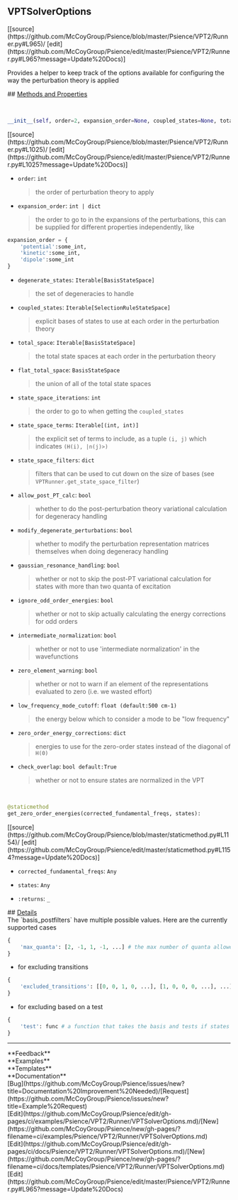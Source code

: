 ## <a id="Psience.VPT2.Runner.VPTSolverOptions">VPTSolverOptions</a> 

<div class="docs-source-link" markdown="1">
[[source](https://github.com/McCoyGroup/Psience/blob/master/Psience/VPT2/Runner.py#L965)/
[edit](https://github.com/McCoyGroup/Psience/edit/master/Psience/VPT2/Runner.py#L965?message=Update%20Docs)]
</div>

Provides a helper to keep track of the options available
for configuring the way the perturbation theory is applied







<div class="collapsible-section">
 <div class="collapsible-section collapsible-section-header" markdown="1">
## <a class="collapse-link" data-toggle="collapse" href="#methods" markdown="1"> Methods and Properties</a> <a class="float-right" data-toggle="collapse" href="#methods"><i class="fa fa-chevron-down"></i></a>
 </div>
 <div class="collapsible-section collapsible-section-body collapse show" id="methods" markdown="1">
 
<a id="Psience.VPT2.Runner.VPTSolverOptions.__init__" class="docs-object-method">&nbsp;</a> 
```python
__init__(self, order=2, expansion_order=None, coupled_states=None, total_space=None, flat_total_space=None, state_space_iterations=None, state_space_terms=None, state_space_filters=None, extended_state_space_filter_generator=None, extended_state_space_postprocessor=None, allow_post_PT_calc=None, modify_degenerate_perturbations=None, gaussian_resonance_handling=None, ignore_odd_order_energies=None, intermediate_normalization=None, zero_element_warning=None, degenerate_states=None, handle_strong_couplings=None, strong_coupling_test_modes=None, strong_couplings_state_filter=None, strongly_coupled_group_filter=None, extend_strong_coupling_spaces=None, strong_coupling_zero_order_energy_cutoff=None, low_frequency_mode_cutoff=None, zero_order_energy_corrections=None, check_overlap=None): 
```
<div class="docs-source-link" markdown="1">
[[source](https://github.com/McCoyGroup/Psience/blob/master/Psience/VPT2/Runner.py#L1025)/
[edit](https://github.com/McCoyGroup/Psience/edit/master/Psience/VPT2/Runner.py#L1025?message=Update%20Docs)]
</div>

  - `order`: `int`
    > the order of perturbation theory to apply
  - `expansion_order`: `int | dict`
    > the order to go to in the expansions of the perturbations, this can be supplied for different properties independently, like
```python
expansion_order = {
    'potential':some_int,
    'kinetic':some_int,
    'dipole':some_int
}
```
  - `degenerate_states`: `Iterable[BasisStateSpace]`
    > the set of degeneracies to handle
  - `coupled_states`: `Iterable[SelectionRuleStateSpace]`
    > explicit bases of states to use at each order in the perturbation theory
  - `total_space`: `Iterable[BasisStateSpace]`
    > the total state spaces at each order in the perturbation theory
  - `flat_total_space`: `BasisStateSpace`
    > the union of all of the total state spaces
  - `state_space_iterations`: `int`
    > the order to go to when getting the `coupled_states`
  - `state_space_terms`: `Iterable[(int, int)]`
    > the explicit set of terms to include, as a tuple `(i, j)` which indicates `(H(i), |n(j)>)`
  - `state_space_filters`: `dict`
    > filters that can be used to cut down on the size of bases (see `VPTRunner.get_state_space_filter`)
  - `allow_post_PT_calc`: `bool`
    > whether to do the post-perturbation theory variational calculation for degeneracy handling
  - `modify_degenerate_perturbations`: `bool`
    > whether to modify the perturbation representation matrices themselves when doing degeneracy handling
  - `gaussian_resonance_handling`: `bool`
    > whether or not to skip the post-PT variational calculation for states with more than two quanta of excitation
  - `ignore_odd_order_energies`: `bool`
    > whether or not to skip actually calculating the energy corrections for odd orders
  - `intermediate_normalization`: `bool`
    > whether or not to use 'intermediate normalization' in the wavefunctions
  - `zero_element_warning`: `bool`
    > whether or not to warn if an element of the representations evaluated to zero (i.e. we wasted effort)
  - `low_frequency_mode_cutoff`: `float (default:500 cm-1)`
    > the energy below which to consider a mode to be "low frequency"
  - `zero_order_energy_corrections`: `dict`
    > energies to use for the zero-order states instead of the diagonal of `H(0)`
  - `check_overlap`: `bool default:True`
    > whether or not to ensure states are normalized in the VPT


<a id="Psience.VPT2.Runner.VPTSolverOptions.get_zero_order_energies" class="docs-object-method">&nbsp;</a> 
```python
@staticmethod
get_zero_order_energies(corrected_fundamental_freqs, states): 
```
<div class="docs-source-link" markdown="1">
[[source](https://github.com/McCoyGroup/Psience/blob/master/staticmethod.py#L1154)/
[edit](https://github.com/McCoyGroup/Psience/edit/master/staticmethod.py#L1154?message=Update%20Docs)]
</div>

  - `corrected_fundamental_freqs`: `Any`
    > 
  - `states`: `Any`
    > 
  - `:returns`: `_`
    >
 </div>
</div>



<div class="collapsible-section">
 <div class="collapsible-section collapsible-section-header" markdown="1">
## <a class="collapse-link" data-toggle="collapse" href="#Details-149e11" markdown="1"> Details</a> <a class="float-right" data-toggle="collapse" href="#Details-149e11"><i class="fa fa-chevron-down"></i></a>
 </div>
 <div class="collapsible-section collapsible-section-body collapse show" id="Details-149e11" markdown="1">
 The `basis_postfilters` have multiple possible values.
Here are the currently supported cases

```python
{
    'max_quanta': [2, -1, 1, -1, ...] # the max number of quanta allowed in a given mode in the basis (-1 means infinity)
}
```

- for excluding transitions

```python
{
    'excluded_transitions': [[0, 0, 1, 0, ...], [1, 0, 0, 0, ...], ...] # a set of transitions that are forbidden on the input states
}
```

- for excluding based on a test

```python
{
    'test': func # a function that takes the basis and tests if states should be allowed
}
```
 </div>
</div>










---


<div markdown="1" class="text-secondary">
<div class="container">
  <div class="row">
   <div class="col" markdown="1">
**Feedback**   
</div>
   <div class="col" markdown="1">
**Examples**   
</div>
   <div class="col" markdown="1">
**Templates**   
</div>
   <div class="col" markdown="1">
**Documentation**   
</div>
   <div class="col" markdown="1">
   
</div>
   <div class="col" markdown="1">
   
</div>
   <div class="col" markdown="1">
   
</div>
</div>
  <div class="row">
   <div class="col" markdown="1">
[Bug](https://github.com/McCoyGroup/Psience/issues/new?title=Documentation%20Improvement%20Needed)/[Request](https://github.com/McCoyGroup/Psience/issues/new?title=Example%20Request)   
</div>
   <div class="col" markdown="1">
[Edit](https://github.com/McCoyGroup/Psience/edit/gh-pages/ci/examples/Psience/VPT2/Runner/VPTSolverOptions.md)/[New](https://github.com/McCoyGroup/Psience/new/gh-pages/?filename=ci/examples/Psience/VPT2/Runner/VPTSolverOptions.md)   
</div>
   <div class="col" markdown="1">
[Edit](https://github.com/McCoyGroup/Psience/edit/gh-pages/ci/docs/Psience/VPT2/Runner/VPTSolverOptions.md)/[New](https://github.com/McCoyGroup/Psience/new/gh-pages/?filename=ci/docs/templates/Psience/VPT2/Runner/VPTSolverOptions.md)   
</div>
   <div class="col" markdown="1">
[Edit](https://github.com/McCoyGroup/Psience/edit/master/Psience/VPT2/Runner.py#L965?message=Update%20Docs)   
</div>
   <div class="col" markdown="1">
   
</div>
   <div class="col" markdown="1">
   
</div>
   <div class="col" markdown="1">
   
</div>
</div>
</div>
</div>